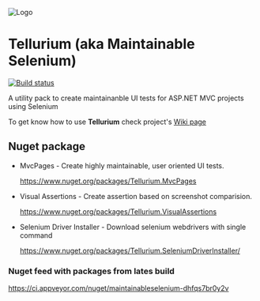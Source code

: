 ![Logo](https://raw.githubusercontent.com/cezarypiatek/Tellurium/master/Doc/TelluriumLogo128x128.png)
# Tellurium (aka Maintainable Selenium)
[![Build status](https://ci.appveyor.com/api/projects/status/t0jlwy833c7sqyte?svg=true)](https://ci.appveyor.com/project/cezarypiatek/maintainableselenium)

A utility pack to create maintainanble UI tests for ASP.NET MVC projects using Selenium

To get know how to use **Tellurium** check project's [Wiki page](https://github.com/cezarypiatek/Tellurium/wiki)

## Nuget package
- MvcPages - Create highly maintainable, user oriented UI tests.

  https://www.nuget.org/packages/Tellurium.MvcPages

- Visual Assertions - Create assertion based on screenshot comparision.

  https://www.nuget.org/packages/Tellurium.VisualAssertions  

- Selenium Driver Installer - Download selenium webdrivers with single command

  https://www.nuget.org/packages/Tellurium.SeleniumDriverInstaller/



### Nuget feed with packages from lates build
https://ci.appveyor.com/nuget/maintainableselenium-dhfqs7br0y2v
